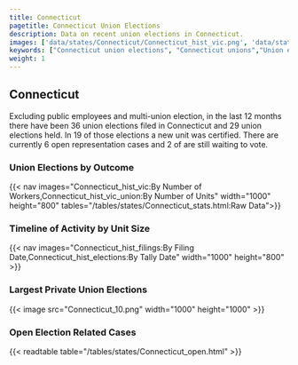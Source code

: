 ```yaml
---
title: Connecticut
pagetitle: Connecticut Union Elections
description: Data on recent union elections in Connecticut.
images: ['data/states/Connecticut/Connecticut_hist_vic.png', 'data/states/Connecticut/Connecticut_hist_size.png', 'data/states/Connecticut/Connecticut_10.png']
keywords: ["Connecticut union elections", "Connecticut unions","Union elections"]
weight: 1
---
```

##  Connecticut

Excluding public employees and multi-union election, in the last 12 months there have been 36 union elections filed in Connecticut and 29 union elections held. In 19 of those elections a new unit was certified. There are currently 6 open representation cases and 2 of are still waiting to vote.

### Union Elections by Outcome
{{< nav images="Connecticut_hist_vic:By Number of Workers,Connecticut_hist_vic_union:By Number of Units" width="1000" height="800" tables="/tables/states/Connecticut_stats.html:Raw Data">}}

### Timeline of Activity by Unit Size
{{< nav images="Connecticut_hist_filings:By Filing Date,Connecticut_hist_elections:By Tally Date" width="1000" height="800" >}}

### Largest Private Union Elections
{{< image src="Connecticut_10.png" width="1000" height="1000"  >}}

### Open Election Related Cases
{{< readtable table="/tables/states/Connecticut_open.html" >}}

